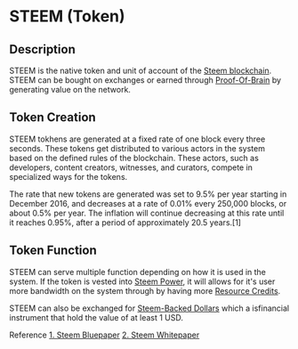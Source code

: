 # STEEM (Token)

## Description

STEEM is the native token and unit of account of the [Steem blockchain](/content/glossary/steem-blockchain.md). STEEM can be bought on exchanges or earned through [Proof-Of-Brain](/content/glossary/proof-of-brain.md) by generating value on the network.  

## Token Creation

STEEM tokhens are generated at a fixed rate of one block every three seconds. These tokens get distributed to various actors in the system based
on the defined rules of the blockchain. These actors, such as developers, content creators, witnesses, and curators, compete in specialized ways for the tokens.

The rate that new tokens are generated was set to 9.5% per year starting in December 2016, and decreases at a rate of 0.01% every 250,000 blocks, or about 0.5% per year. The inflation will continue decreasing at this rate until it reaches 0.95%, after a period of approximately 20.5 years.[1]

## Token Function

STEEM can serve multiple function depending on how it is used in the system. If the token is vested into [Steem Power](/content/glossary/steem-power.md), it will allows for it's user more bandwidth on the system through by having more [Resource Credits](/content/glossary/resource-credits.md). 

STEEM can also be exchanged for [Steem-Backed Dollars](/content/glossary/steem-backed-dollars.md) which  a isfinancial instrument that hold the value of at least 1 USD. 



Reference
[1. Steem Bluepaper](https://steem.io/steem-bluepaper.pdf)
[2. Steem Whitepaper](https://steem.io/SteemWhitePaper.pdf)